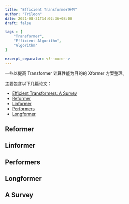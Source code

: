 ```yaml
---
title: "Efficient Transformer系列"
author: "Triloon"
date: 2021-08-31T14:02:36+08:00
draft: false

tags : [
    "Transformer",
    "Efficient Algorithm",
    "Algorithm"
]

excerpt_separator: <!--more-->
---
```


一些以提高 Transformer 计算性能为目的的 Xformer 方案整理。<!--more-->

主要包含以下几篇论文：

- [Efficient Transformers: A Survey](https://arxiv.org/abs/2009.06732)
- [Reformer](https://arxiv.org/abs/2001.04451)
- [Linformer](https://arxiv.org/abs/2006.04768)
- [Performers](https://arxiv.org/abs/2009.14794)
- [Longformer](https://arxiv.org/abs/2004.05150)

## Reformer

## Linformer

## Performers

## Longformer

## A Survey
